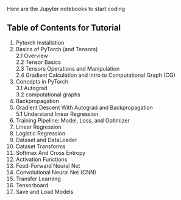 Here are the Jupyter notebooks to start coding

## Table of Contents for Tutorial

1. Pytorch Installation
2. Basics of PyTorch (and Tensors)\
        2.1 Overview \
        2.2 Tensor Basics \
        2.3 Tensors Operations and Manipulation \
        2.4 Gradient Calculation and intro to Computational Graph (CG)
4. Concepts in PyTorch \
        3.1 Autograd \
        3.2 computational graphs
5. Backpropagation
6. Gradient Descent With Autograd and Backpropagation \
        5.1 Understand linear Regression
7. Training Pipeline: Model, Loss, and Optimizer
8. Linear Regression
9. Logistic Regression
10. Dataset and DataLoader
11. Dataset Transforms
12. Softmax And Cross Entropy
13. Activation Functions
14. Feed-Forward Neural Net
15. Convolutional Neural Net (CNN)
16. Transfer Learning
17. Tensorboard
18. Save and Load Models
